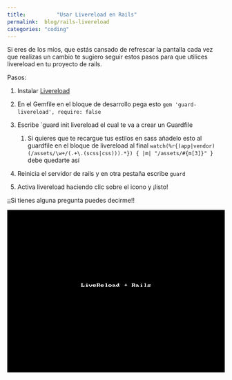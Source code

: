 ```yaml
---
title:  		"Usar Livereload en Rails"
permalink: 	blog/rails-livereload
categories: "coding"
---
```


Si eres de los míos, que estás cansado de refrescar la pantalla cada vez que realizas un cambio te sugiero seguir estos pasos para que utilices livereload en tu proyecto de rails.

Pasos:


1. Instalar [Livereload](https://chrome.google.com/webstore/detail/livereload/jnihajbhpnppcggbcgedagnkighmdlei?hl=en)

1. En el Gemfile en el bloque de desarrollo pega esto `gem 'guard-livereload', require: false`
1. Escribe `guard init livereload el cual te va a crear un Guardfile
	1. Si quieres que te recargue tus estilos en sass añadelo esto al guardfile en el bloque de livereload al final `watch(%r{(app|vendor)(/assets/\w+/(.+\.(scss|css))).*}) { |m| "/assets/#{m[3]}" }` debe quedarte así
1. Reinicia el servidor de rails y en otra pestaña escribe `guard`
1. Activa livereload haciendo clic sobre el icono y ¡listo!

¡¡Si tienes alguna pregunta puedes decirme!!

![livereload rails guard anamariasosa](/assets/img/livereload.gif)
